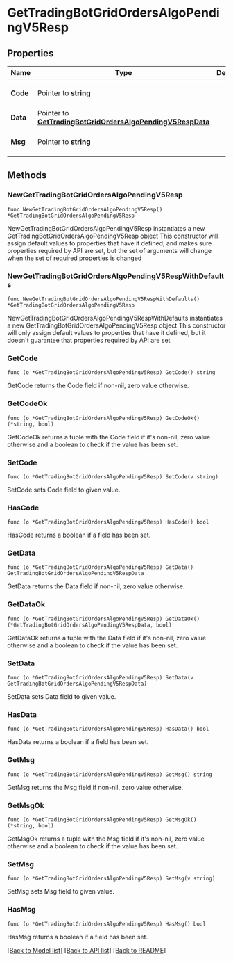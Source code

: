 # GetTradingBotGridOrdersAlgoPendingV5Resp

## Properties

Name | Type | Description | Notes
------------ | ------------- | ------------- | -------------
**Code** | Pointer to **string** |  | [optional] [default to ""]
**Data** | Pointer to [**GetTradingBotGridOrdersAlgoPendingV5RespData**](GetTradingBotGridOrdersAlgoPendingV5RespData.md) |  | [optional] 
**Msg** | Pointer to **string** |  | [optional] [default to ""]

## Methods

### NewGetTradingBotGridOrdersAlgoPendingV5Resp

`func NewGetTradingBotGridOrdersAlgoPendingV5Resp() *GetTradingBotGridOrdersAlgoPendingV5Resp`

NewGetTradingBotGridOrdersAlgoPendingV5Resp instantiates a new GetTradingBotGridOrdersAlgoPendingV5Resp object
This constructor will assign default values to properties that have it defined,
and makes sure properties required by API are set, but the set of arguments
will change when the set of required properties is changed

### NewGetTradingBotGridOrdersAlgoPendingV5RespWithDefaults

`func NewGetTradingBotGridOrdersAlgoPendingV5RespWithDefaults() *GetTradingBotGridOrdersAlgoPendingV5Resp`

NewGetTradingBotGridOrdersAlgoPendingV5RespWithDefaults instantiates a new GetTradingBotGridOrdersAlgoPendingV5Resp object
This constructor will only assign default values to properties that have it defined,
but it doesn't guarantee that properties required by API are set

### GetCode

`func (o *GetTradingBotGridOrdersAlgoPendingV5Resp) GetCode() string`

GetCode returns the Code field if non-nil, zero value otherwise.

### GetCodeOk

`func (o *GetTradingBotGridOrdersAlgoPendingV5Resp) GetCodeOk() (*string, bool)`

GetCodeOk returns a tuple with the Code field if it's non-nil, zero value otherwise
and a boolean to check if the value has been set.

### SetCode

`func (o *GetTradingBotGridOrdersAlgoPendingV5Resp) SetCode(v string)`

SetCode sets Code field to given value.

### HasCode

`func (o *GetTradingBotGridOrdersAlgoPendingV5Resp) HasCode() bool`

HasCode returns a boolean if a field has been set.

### GetData

`func (o *GetTradingBotGridOrdersAlgoPendingV5Resp) GetData() GetTradingBotGridOrdersAlgoPendingV5RespData`

GetData returns the Data field if non-nil, zero value otherwise.

### GetDataOk

`func (o *GetTradingBotGridOrdersAlgoPendingV5Resp) GetDataOk() (*GetTradingBotGridOrdersAlgoPendingV5RespData, bool)`

GetDataOk returns a tuple with the Data field if it's non-nil, zero value otherwise
and a boolean to check if the value has been set.

### SetData

`func (o *GetTradingBotGridOrdersAlgoPendingV5Resp) SetData(v GetTradingBotGridOrdersAlgoPendingV5RespData)`

SetData sets Data field to given value.

### HasData

`func (o *GetTradingBotGridOrdersAlgoPendingV5Resp) HasData() bool`

HasData returns a boolean if a field has been set.

### GetMsg

`func (o *GetTradingBotGridOrdersAlgoPendingV5Resp) GetMsg() string`

GetMsg returns the Msg field if non-nil, zero value otherwise.

### GetMsgOk

`func (o *GetTradingBotGridOrdersAlgoPendingV5Resp) GetMsgOk() (*string, bool)`

GetMsgOk returns a tuple with the Msg field if it's non-nil, zero value otherwise
and a boolean to check if the value has been set.

### SetMsg

`func (o *GetTradingBotGridOrdersAlgoPendingV5Resp) SetMsg(v string)`

SetMsg sets Msg field to given value.

### HasMsg

`func (o *GetTradingBotGridOrdersAlgoPendingV5Resp) HasMsg() bool`

HasMsg returns a boolean if a field has been set.


[[Back to Model list]](../README.md#documentation-for-models) [[Back to API list]](../README.md#documentation-for-api-endpoints) [[Back to README]](../README.md)


